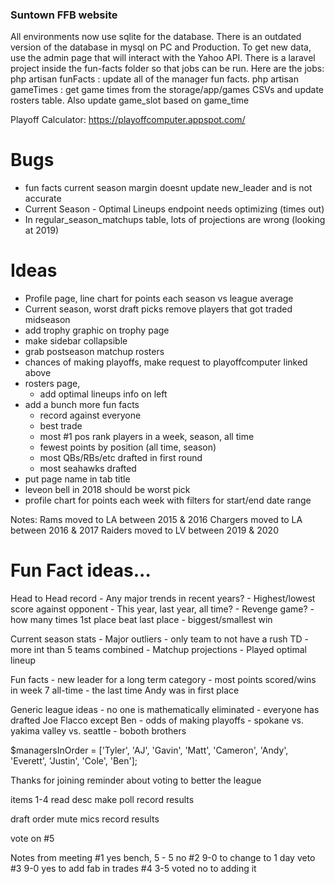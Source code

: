 ### Suntown FFB website

All environments now use sqlite for the database. There is an outdated version of the database in mysql on PC and Production.
To get new data, use the admin page that will interact with the Yahoo API. 
There is a laravel project inside the fun-facts folder so that jobs can be run. Here are the jobs:
php artisan funFacts : update all of the manager fun facts. 
php artisan gameTimes : get game times from the storage/app/games CSVs and update rosters table. Also update game_slot based on game_time

Playoff Calculator: https://playoffcomputer.appspot.com/

# Bugs
- fun facts current season margin doesnt update new_leader and is not accurate
- Current Season - Optimal Lineups endpoint needs optimizing (times out)
- In regular_season_matchups table, lots of projections are wrong (looking at 2019)

# Ideas

- Profile page, line chart for points each season vs league average
- Current season, worst draft picks remove players that got traded midseason
- add trophy graphic on trophy page
- make sidebar collapsible
- grab postseason matchup rosters
- chances of making playoffs, make request to playoffcomputer linked above
- rosters page,
    - add optimal lineups info on left
- add a bunch more fun facts
    - record against everyone
    - best trade
    - most #1 pos rank players in a week, season, all time
    - fewest points by position (all time, season)
    - most QBs/RBs/etc drafted in first round
    - most seahawks drafted
- put page name in tab title
- leveon bell in 2018 should be worst pick
- profile chart for points each week with filters for start/end date range

Notes:
Rams moved to LA between 2015 & 2016
Chargers moved to LA between 2016 & 2017
Raiders moved to LV between 2019 & 2020


# Fun Fact ideas...

Head to Head record
    - Any major trends in recent years?
    - Highest/lowest score against opponent
        - This year, last year, all time?
    - Revenge game? 
    - how many times 1st place beat last place
    - biggest/smallest win
    
Current season stats
    - Major outliers
        - only team to not have a rush TD
        - more int than 5 teams combined
    - Matchup projections
    - Played optimal lineup

Fun facts
    - new leader for a long term category
    - most points scored/wins in week 7 all-time
    - the last time Andy was in first place

Generic league ideas
    - no one is mathematically eliminated
    - everyone has drafted Joe Flacco except Ben
    - odds of making playoffs
    - spokane vs. yakima valley vs. seattle
    - boboth brothers


$managersInOrder = ['Tyler', 'AJ', 'Gavin', 'Matt', 'Cameron', 'Andy', 'Everett', 'Justin', 'Cole', 'Ben'];

Thanks for joining
reminder about voting to better the league

items 1-4
read desc
make poll
record results

draft order
mute mics
record results

vote on #5

Notes from meeting
#1
yes bench, 5 - 5 no
#2
9-0 to change to 1 day veto
#3
9-0 yes to add fab in trades
#4
3-5 voted no to adding it



